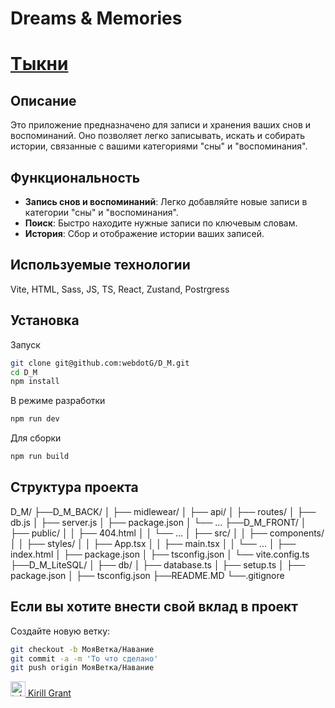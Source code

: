 # Dreams & Memories    
# [Тыкни](https://webdotg.github.io/D_M/)


## Описание

Это приложение предназначено для записи и хранения ваших снов и воспоминаний. Оно позволяет легко записывать, искать и собирать истории, связанные с вашими категориями "сны" и "воспоминания".

## Функциональность

- **Запись снов и воспоминаний**: Легко добавляйте новые записи в категории "сны" и "воспоминания".
- **Поиск**: Быстро находите нужные записи по ключевым словам.
- **История**: Сбор и отображение истории ваших записей.

## Используемые технологии

Vite, HTML, Sass, JS, TS, React, Zustand, Postrgress 
  
  
## Установка
Запуск
  ```bash
  git clone git@github.com:webdotG/D_M.git
  cd D_M
  npm install
  ```
В режиме разработки 
  ```bash
 npm run dev
 ```
 Для сборки
   ```bash
 npm run build
 ```

## Структура проекта    
D_M/
├──D_M_BACK/
│   ├── midlewear/
│   ├── api/
│   ├── routes/
│   ├── db.js
│   ├── server.js
│   ├── package.json
│   └── ...
├──D_M_FRONT/
│   ├── public/
│   │   ├── 404.html
│   │   └── ...
│   ├── src/
│   │   ├── components/
│   │   ├── styles/
│   │   ├── App.tsx
│   │   ├── main.tsx
│   │   └── ...
│   ├── index.html
│   ├── package.json
│   ├── tsconfig.json
│   └── vite.config.ts
├──D_M_LiteSQL/
│   ├── db/
│     ├── database.ts
│     ├── setup.ts
│   ├── package.json
│   ├── tsconfig.json
├──README.MD
└──.gitignore

## Если вы хотите внести свой вклад в проект

Создайте новую ветку: 
```bash  
git checkout -b МояВетка/Навание  
git commit -a -m 'То что сделано'  
git push origin МояВетка/Навание  
```


<a href="https://t.me/kirillgrant" target="_blank"> <img src="https://cdn-icons-png.flaticon.com/512/2111/2111646.png" width="24" height="24" alt="telegram" />  Kirill Grant</a>
